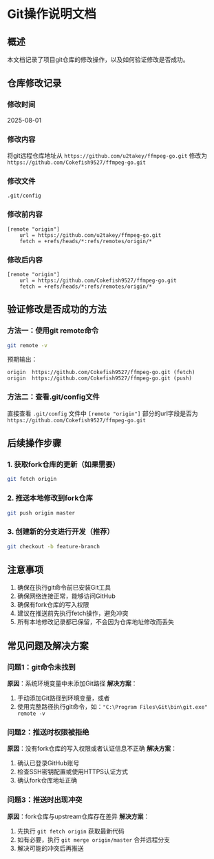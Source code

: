 # Git操作说明文档

## 概述

本文档记录了项目git仓库的修改操作，以及如何验证修改是否成功。

## 仓库修改记录

### 修改时间
2025-08-01

### 修改内容
将git远程仓库地址从 `https://github.com/u2takey/ffmpeg-go.git` 修改为 `https://github.com/Cokefish9527/ffmpeg-go.git`

### 修改文件
`.git/config`

### 修改前内容
```
[remote "origin"]
	url = https://github.com/u2takey/ffmpeg-go.git
	fetch = +refs/heads/*:refs/remotes/origin/*
```

### 修改后内容
```
[remote "origin"]
	url = https://github.com/Cokefish9527/ffmpeg-go.git
	fetch = +refs/heads/*:refs/remotes/origin/*
```

## 验证修改是否成功的方法

### 方法一：使用git remote命令
```bash
git remote -v
```

预期输出：
```
origin  https://github.com/Cokefish9527/ffmpeg-go.git (fetch)
origin  https://github.com/Cokefish9527/ffmpeg-go.git (push)
```

### 方法二：查看.git/config文件
直接查看 `.git/config` 文件中 `[remote "origin"]` 部分的url字段是否为 `https://github.com/Cokefish9527/ffmpeg-go.git`

## 后续操作步骤

### 1. 获取fork仓库的更新（如果需要）
```bash
git fetch origin
```

### 2. 推送本地修改到fork仓库
```bash
git push origin master
```

### 3. 创建新的分支进行开发（推荐）
```bash
git checkout -b feature-branch
```

## 注意事项

1. 确保在执行git命令前已安装Git工具
2. 确保网络连接正常，能够访问GitHub
3. 确保有fork仓库的写入权限
4. 建议在推送前先执行fetch操作，避免冲突
5. 所有本地修改记录都已保留，不会因为仓库地址修改而丢失

## 常见问题及解决方案

### 问题1：git命令未找到
**原因**：系统环境变量中未添加Git路径
**解决方案**：
1. 手动添加Git路径到环境变量，或者
2. 使用完整路径执行git命令，如：`"C:\Program Files\Git\bin\git.exe" remote -v`

### 问题2：推送时权限被拒绝
**原因**：没有fork仓库的写入权限或者认证信息不正确
**解决方案**：
1. 确认已登录GitHub账号
2. 检查SSH密钥配置或使用HTTPS认证方式
3. 确认fork仓库地址正确

### 问题3：推送时出现冲突
**原因**：fork仓库与upstream仓库存在差异
**解决方案**：
1. 先执行 `git fetch origin` 获取最新代码
2. 如有必要，执行 `git merge origin/master` 合并远程分支
3. 解决可能的冲突后再推送
